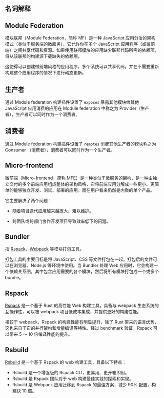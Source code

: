 ## 名词解释

## Module Federation

模块联邦（Module Federation，简称 MF）是一种 JavaScript 应用分治的架构模式（类似于服务端的微服务），它允许你在多个 JavaScript 应用程序（或微前端）之间共享代码和资源。如果使用联邦模块的应用缺少联邦代码所需的依赖项，将从该联邦的构建源下载缺失的依赖项。

这使得可以创建微前端风格的应用程序，多个系统可以共享代码，并在不需要重新构建整个应用程序的情况下进行动态更新。

## 生产者

通过 Module federation 构建插件设置了 `exposes` 暴露其他模块给其他 JavaScript 应用消费的应用在 Module federation 中称之为 Provider（生产者），生产者可以同时作为一个消费者。

## 消费者

通过 Module federation 构建插件设置了 `remotes` 消费其他生产者的模块称之为 Consumer （消费者），消费者可以同时作为一个生产者。

## Micro-frontend

微前端（Micro-frontend，简称 MFE）是一种类似于微服务的架构，是一种由独立交付的多个前端应用组成整体的架构风格，它将前端应用分解成一些更小、更简单的能够独立开发、测试、部署的应用，而在用户看来仍然是内聚的单个产品。

它主要解决了两个问题：

+   随着项目迭代应用越来越庞大，难以维护。
    
+   跨团队或跨部门协作开发项目导致效率低下的问题。
    

## Bundler

指 [Rspack](https://rspack.dev/)、[Webpack](https://webpack.js.org/) 等模块打包工具。

打包工具的主要目标是将 JavaScript、CSS 等文件打包在一起，打包后的文件可以在浏览器、Node.js 等环境中使用。当 Bundler 处理 Web 应用时，它会构建一个依赖关系图，其中包含应用需要的各个模块，然后将所有模块打包成一个或多个 bundle。

## Rspack

[Rspack](https://www.rspack.dev/) 是一个基于 Rust 的高性能 Web 构建工具，具备与 webpack 生态系统的互操作性，可以被 webpack 项目低成本集成，并提供更好的构建性能。

相较于 webpack，Rspack 的构建性能有明显提升，除了 Rust 带来的语言优势，这也来自于它的并行架构和增量编译等特性。经过 benchmark 验证，Rspack 可以带来 5 ～ 10 倍编译性能的提升。

## Rsbuild

[Rsbuild](https://rsbuild.dev/) 是一个基于 Rspack 的 web 构建工具，具备以下特点：

+   Rsbuild 是一个增强版的 Rspack CLI，更易用、更开箱即用。
+   Rsbuild 是 Rspack 团队对于 web 构建最佳实践的探索和实现。
+   Rsbuild 是 Webpack 应用迁移到 Rspack 的最佳方案，减少 90% 配置，构建快 10 倍。
